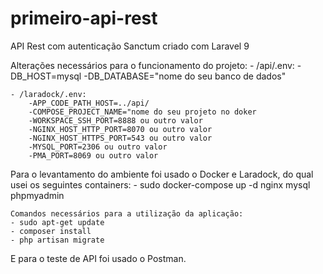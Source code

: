 # primeiro-api-rest

API Rest com autenticação Sanctum criado com Laravel 9

Alterações necessários para o funcionamento do projeto:
	- /api/.env: 
		-DB_HOST=mysql
		-DB_DATABASE="nome do seu banco de dados"

	- /laradock/.env:
		-APP_CODE_PATH_HOST=../api/
		-COMPOSE_PROJECT_NAME="nome do seu projeto no doker
		-WORKSPACE_SSH_PORT=8888 ou outro valor
		-NGINX_HOST_HTTP_PORT=8070 ou outro valor
		-NGINX_HOST_HTTPS_PORT=543 ou outro valor
		-MYSQL_PORT=2306 ou outro valor
		-PMA_PORT=8069 ou outro valor
		

Para o levantamento do ambiente foi usado o Docker e Laradock, do qual usei os seguintes containers:
	- sudo docker-compose up -d nginx mysql phpmyadmin
	
	Comandos necessários para a utilização da aplicação:
	- sudo apt-get update
	- composer install
	- php artisan migrate	

E para o teste de API foi usado o Postman.

